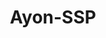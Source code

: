 ---
title: Ayon-SSP
github: https://github.com/Ayon-SSP
mode: dark
transition: 1.1s
score: 91.6
archetype:
- Code
- GIF
- Minimalistic
- Editor’s choice
---